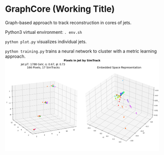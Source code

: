 # GraphCore (Working Title)
Graph-based approach to track reconstruction in cores of jets.

Python3 virtual environment: `. env.sh`

`python plot.py` visualizes individual jets.

`python training.py` trains a neural network to cluster with a metric learning approach.
![tracker radiography](plots/jet_ex.png)
